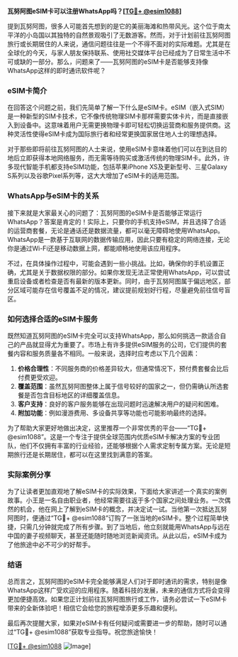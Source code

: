 **瓦努阿图eSIM卡可以注册WhatsApp吗？[[TG💪+ @esim1088](https://t.me/s/esim1088)]**

提到瓦努阿图，很多人可能首先想到的是它的美丽海滩和热带风光。这个位于南太平洋的小岛国以其独特的自然景观吸引了无数游客。然而，对于计划前往瓦努阿图旅行或长期居住的人来说，通信问题往往是一个不得不面对的实际难题。尤其是在全球化的今天，与家人朋友保持联系、使用社交媒体平台已经成为了日常生活中不可或缺的一部分。那么，问题来了——瓦努阿图的eSIM卡是否能够支持像WhatsApp这样的即时通讯软件呢？

### eSIM卡简介

在回答这个问题之前，我们先简单了解一下什么是eSIM卡。eSIM（嵌入式SIM）是一种新型的SIM卡技术，它不像传统物理SIM卡那样需要实体卡片，而是直接嵌入到设备中。这意味着用户无需更换物理卡即可轻松切换运营商和服务提供商。这种灵活性使得eSIM卡成为国际旅行者和经常更换国家居住地人士的理想选择。

对于那些即将前往瓦努阿图的人士来说，使用eSIM卡意味着他们可以在到达目的地后立即获得本地网络服务，而无需等待购买或激活传统的物理SIM卡。此外，许多现代智能手机都支持eSIM功能，包括苹果iPhone XS及更新型号、三星Galaxy S系列以及谷歌Pixel系列等，这大大增加了eSIM卡的适用范围。

### WhatsApp与eSIM卡的关系

接下来就是大家最关心的问题了：瓦努阿图的eSIM卡是否能够正常运行WhatsApp？答案是肯定的！实际上，只要你的手机支持eSIM，并且选择了合适的运营商套餐，无论是通话还是数据流量，都可以毫无障碍地使用WhatsApp。WhatsApp是一款基于互联网的数据传输应用，因此只要有稳定的网络连接，无论你是通过Wi-Fi还是移动数据上网，都能顺畅地使用该应用程序。

不过，在具体操作过程中，可能会遇到一些小挑战。比如，确保你的手机设置正确，尤其是关于数据权限的部分。如果你发现无法正常使用WhatsApp，可以尝试重启设备或者检查是否有最新的版本更新。同时，由于瓦努阿图属于偏远地区，部分区域可能存在信号覆盖不足的情况，建议提前规划好行程，尽量避免前往信号盲区。

### 如何选择合适的eSIM卡服务

既然知道瓦努阿图的eSIM卡完全可以支持WhatsApp，那么如何挑选一款适合自己的产品就显得尤为重要了。市场上有许多提供eSIM服务的公司，它们提供的套餐内容和服务质量各不相同。一般来说，选择时应考虑以下几个因素：

1. **价格合理性**：不同服务商的价格差异较大，但通常情况下，预付费套餐会比后付费更受欢迎。
2. **覆盖范围**：虽然瓦努阿图整体上属于信号较好的国家之一，但仍需确认所选套餐是否包含目标地区的详细覆盖信息。
3. **客户支持**：良好的客户服务能够在出现问题时迅速解决用户的疑问和困难。
4. **附加功能**：例如漫游费用、多设备共享等功能也可能影响最终的选择。

为了帮助大家更好地做出决定，这里推荐一个非常优秀的平台——“TG💪+ @esim1088”。这是一个专注于提供全球范围内优质eSIM卡解决方案的专业团队，他们不仅拥有丰富的行业经验，还能够根据个人需求定制专属方案。无论是短期旅行还是长期居住，都可以在这里找到满意的答案。

### 实际案例分享

为了让读者更加直观地了解eSIM卡的实际效果，下面给大家讲述一个真实的案例故事。小王是一名自由职业者，他经常需要往返于多个国家之间处理业务。一次偶然的机会，他在网上了解到eSIM卡的概念，并决定试一试。当他第一次抵达瓦努阿图时，便通过“TG💪+ @esim1088”订购了一张当地的eSIM卡。整个过程简单快捷，只需几分钟就完成了所有步骤。到了当地后，他立刻就能用WhatsApp与远在中国的妻子视频聊天，甚至还能随时随地浏览新闻资讯。从此以后，eSIM卡成为了他旅途中必不可少的好帮手。

### 结语

总而言之，瓦努阿图的eSIM卡完全能够满足人们对于即时通讯的需求，特别是像WhatsApp这样广受欢迎的应用程序。随着科技的发展，未来的通信方式将会变得更加便捷高效。如果您正计划前往瓦努阿图旅行或工作，请务必尝试一下eSIM卡带来的全新体验吧！相信它会给您的旅程增添更多乐趣和便利。

最后再次提醒大家，如果对eSIM卡有任何疑问或需要进一步的帮助，随时可以通过“TG💪+ @esim1088”获取专业指导。祝您旅途愉快！

[[TG💪+ @esim1088](https://t.me/s/esim1088) ![Image](https://i.postimg.cc/4NQfJmqS/Snipaste-2025-05-13-00-14-12.png)]
